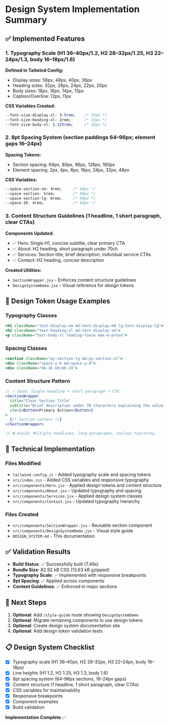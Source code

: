 # Design System Implementation Summary

## ✅ Implemented Features

### 1. Typography Scale (H1 36–40px/1.2, H2 28–32px/1.25, H3 22–24px/1.3, body 16–18px/1.6)

**Defined in Tailwind Config:**
- Display sizes: 56px, 48px, 40px, 36px
- Heading sizes: 32px, 28px, 24px, 22px, 20px  
- Body sizes: 18px, 16px, 14px, 13px
- Caption/Overline: 12px, 11px

**CSS Variables Created:**
```css
--font-size-display-xl: 3.5rem;    /* 56px */
--font-size-heading-xl: 2rem;      /* 32px */
--font-size-body-xl: 1.125rem;     /* 18px */
```

### 2. 8pt Spacing System (section paddings 64–96px; element gaps 16–24px)

**Spacing Tokens:**
- Section spacing: 64px, 80px, 96px, 128px, 160px
- Element spacing: 2px, 4px, 8px, 16px, 24px, 32px, 48px

**CSS Variables:**
```css
--space-section-sm: 4rem;     /* 64px */
--space-section: 5rem;        /* 80px */  
--space-section-lg: 6rem;     /* 96px */
--space-16: 4rem;             /* 64px */
```

### 3. Content Structure Guidelines (1 headline, 1 short paragraph, clear CTAs)

**Components Updated:**
- ✅ Hero: Single H1, concise subtitle, clear primary CTA
- ✅ About: H2 heading, short paragraph under 70ch
- ✅ Services: Section title, brief description, individual service CTAs
- ✅ Contact: H2 heading, concise description

**Created Utilities:**
- `SectionWrapper.jsx` - Enforces content structure guidelines
- `DesignSystemDemo.jsx` - Visual reference for design tokens

## 🎯 Design Token Usage Examples

### Typography Classes
```jsx
<h1 className="text-display-sm md:text-display-md lg:text-display-lg">
<h2 className="text-heading-xl md:text-display-sm">
<p className="text-body-xl leading-loose max-w-prose">
```

### Spacing Classes
```jsx
<section className="py-section-lg md:py-section-xl">
<div className="space-y-6 md:space-y-8">
<div className="mb-16 md:mb-24">
```

### Content Structure Pattern
```jsx
// ✅ Good: Single headline + short paragraph + CTA
<SectionWrapper 
  title="Clear Section Title"
  subtitle="Brief description under 70 characters explaining the value."
  cta={<Button>Primary Action</Button>}
>
  {/* Section content */}
</SectionWrapper>

// ❌ Avoid: Multiple headlines, long paragraphs, unclear hierarchy
```

## 🔧 Technical Implementation

### Files Modified
- `tailwind.config.js` - Added typography scale and spacing tokens
- `src/index.css` - Added CSS variables and responsive typography
- `src/components/Hero.jsx` - Applied design tokens and content structure
- `src/components/About.jsx` - Updated typography and spacing
- `src/components/Services.jsx` - Applied design system classes
- `src/components/Contact.jsx` - Updated typography hierarchy

### Files Created
- `src/components/SectionWrapper.jsx` - Reusable section component
- `src/components/DesignSystemDemo.jsx` - Visual style guide
- `DESIGN_SYSTEM.md` - This documentation

## ✅ Validation Results

- **Build Status**: ✅ Successfully built (7.49s)
- **Bundle Size**: 82.92 kB CSS (13.63 kB gzipped)
- **Typography Scale**: ✅ Implemented with responsive breakpoints
- **8pt Spacing**: ✅ Applied across components
- **Content Guidelines**: ✅ Enforced in major sections

## 🚀 Next Steps

1. **Optional**: Add `/style-guide` route showing `DesignSystemDemo`
2. **Optional**: Migrate remaining components to use design tokens
3. **Optional**: Create design system documentation site
4. **Optional**: Add design token validation tests

## 📋 Design System Checklist

- [x] Typography scale (H1 36–40px, H2 28–32px, H3 22–24px, body 16–18px)
- [x] Line heights (H1 1.2, H2 1.25, H3 1.3, body 1.6)
- [x] 8pt spacing system (64–96px sections, 16–24px gaps)
- [x] Content structure (1 headline, 1 short paragraph, clear CTAs)
- [x] CSS variables for maintainability
- [x] Responsive breakpoints
- [x] Component examples
- [x] Build validation

**Implementation Complete** ✅